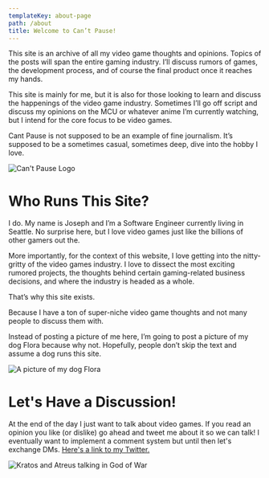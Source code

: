 ```yaml
---
templateKey: about-page
path: /about
title: Welcome to Can’t Pause!
---
```

This site is an archive of all my video game thoughts and opinions. Topics of the posts will span the entire gaming industry. I’ll discuss rumors of games, the development process, and of course the final product once it reaches my hands. 

This site is mainly for me, but it is also for those looking to learn and discuss the happenings of the video game industry. Sometimes I’ll go off script and discuss my opinions on the MCU or whatever anime I’m currently watching, but I intend for the core focus to be video games.

Cant Pause is not supposed to be an example of fine journalism. It’s supposed to be a sometimes casual, sometimes deep, dive into the hobby I love.

![Can't Pause Logo](/img/cantpauselogov2.png)

# Who Runs This Site?

I do. My name is Joseph and I’m a Software Engineer currently living in Seattle. No surprise here, but I love video games just like the billions of other gamers out the.

More importantly, for the context of this website, I love getting into the nitty-gritty of the video games industry. I love to dissect the most exciting rumored projects, the thoughts behind certain gaming-related business decisions, and where the industry is headed as a whole.

That’s why this site exists. 

Because I have a ton of super-niche video game thoughts and not many people to discuss them with.

Instead of posting a picture of me here, I’m going to post a picture of my dog Flora because why not. Hopefully, people don’t skip the text and assume a dog runs this site.

![A picture of my dog Flora](/img/pxl_20220101_034239615.jpg)

# Let's Have a Discussion!

At the end of the day I just want to talk about video games. If you read an opinion you like (or dislike) go ahead and tweet me about it so we can talk! I eventually want to implement a comment system but until then let's exchange DMs. [Here's a link to  my Twitter.](https://twitter.com/th3hoopman)

![Kratos and Atreus talking in God of War](/img/nace5lcsfwsenknupkeja5.jpg "Kratos and Atreus talking in God of War")